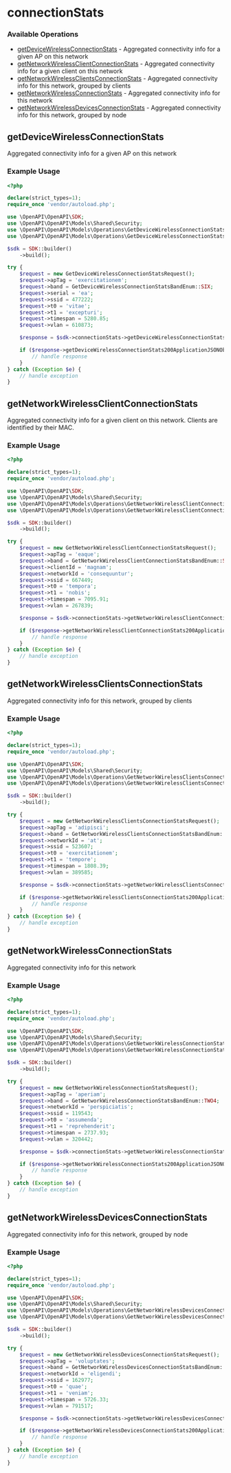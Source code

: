 # connectionStats

### Available Operations

* [getDeviceWirelessConnectionStats](#getdevicewirelessconnectionstats) - Aggregated connectivity info for a given AP on this network
* [getNetworkWirelessClientConnectionStats](#getnetworkwirelessclientconnectionstats) - Aggregated connectivity info for a given client on this network
* [getNetworkWirelessClientsConnectionStats](#getnetworkwirelessclientsconnectionstats) - Aggregated connectivity info for this network, grouped by clients
* [getNetworkWirelessConnectionStats](#getnetworkwirelessconnectionstats) - Aggregated connectivity info for this network
* [getNetworkWirelessDevicesConnectionStats](#getnetworkwirelessdevicesconnectionstats) - Aggregated connectivity info for this network, grouped by node

## getDeviceWirelessConnectionStats

Aggregated connectivity info for a given AP on this network

### Example Usage

```php
<?php

declare(strict_types=1);
require_once 'vendor/autoload.php';

use \OpenAPI\OpenAPI\SDK;
use \OpenAPI\OpenAPI\Models\Shared\Security;
use \OpenAPI\OpenAPI\Models\Operations\GetDeviceWirelessConnectionStatsRequest;
use \OpenAPI\OpenAPI\Models\Operations\GetDeviceWirelessConnectionStatsBandEnum;

$sdk = SDK::builder()
    ->build();

try {
    $request = new GetDeviceWirelessConnectionStatsRequest();
    $request->apTag = 'exercitationem';
    $request->band = GetDeviceWirelessConnectionStatsBandEnum::SIX;
    $request->serial = 'ea';
    $request->ssid = 477222;
    $request->t0 = 'vitae';
    $request->t1 = 'excepturi';
    $request->timespan = 5280.85;
    $request->vlan = 610873;

    $response = $sdk->connectionStats->getDeviceWirelessConnectionStats($request);

    if ($response->getDeviceWirelessConnectionStats200ApplicationJSONObject !== null) {
        // handle response
    }
} catch (Exception $e) {
    // handle exception
}
```

## getNetworkWirelessClientConnectionStats

Aggregated connectivity info for a given client on this network. Clients are identified by their MAC.

### Example Usage

```php
<?php

declare(strict_types=1);
require_once 'vendor/autoload.php';

use \OpenAPI\OpenAPI\SDK;
use \OpenAPI\OpenAPI\Models\Shared\Security;
use \OpenAPI\OpenAPI\Models\Operations\GetNetworkWirelessClientConnectionStatsRequest;
use \OpenAPI\OpenAPI\Models\Operations\GetNetworkWirelessClientConnectionStatsBandEnum;

$sdk = SDK::builder()
    ->build();

try {
    $request = new GetNetworkWirelessClientConnectionStatsRequest();
    $request->apTag = 'eaque';
    $request->band = GetNetworkWirelessClientConnectionStatsBandEnum::SIX;
    $request->clientId = 'magnam';
    $request->networkId = 'consequuntur';
    $request->ssid = 667449;
    $request->t0 = 'tempora';
    $request->t1 = 'nobis';
    $request->timespan = 7095.91;
    $request->vlan = 267839;

    $response = $sdk->connectionStats->getNetworkWirelessClientConnectionStats($request);

    if ($response->getNetworkWirelessClientConnectionStats200ApplicationJSONObject !== null) {
        // handle response
    }
} catch (Exception $e) {
    // handle exception
}
```

## getNetworkWirelessClientsConnectionStats

Aggregated connectivity info for this network, grouped by clients

### Example Usage

```php
<?php

declare(strict_types=1);
require_once 'vendor/autoload.php';

use \OpenAPI\OpenAPI\SDK;
use \OpenAPI\OpenAPI\Models\Shared\Security;
use \OpenAPI\OpenAPI\Models\Operations\GetNetworkWirelessClientsConnectionStatsRequest;
use \OpenAPI\OpenAPI\Models\Operations\GetNetworkWirelessClientsConnectionStatsBandEnum;

$sdk = SDK::builder()
    ->build();

try {
    $request = new GetNetworkWirelessClientsConnectionStatsRequest();
    $request->apTag = 'adipisci';
    $request->band = GetNetworkWirelessClientsConnectionStatsBandEnum::FIVE;
    $request->networkId = 'at';
    $request->ssid = 523607;
    $request->t0 = 'exercitationem';
    $request->t1 = 'tempore';
    $request->timespan = 1808.39;
    $request->vlan = 389585;

    $response = $sdk->connectionStats->getNetworkWirelessClientsConnectionStats($request);

    if ($response->getNetworkWirelessClientsConnectionStats200ApplicationJSONObjects !== null) {
        // handle response
    }
} catch (Exception $e) {
    // handle exception
}
```

## getNetworkWirelessConnectionStats

Aggregated connectivity info for this network

### Example Usage

```php
<?php

declare(strict_types=1);
require_once 'vendor/autoload.php';

use \OpenAPI\OpenAPI\SDK;
use \OpenAPI\OpenAPI\Models\Shared\Security;
use \OpenAPI\OpenAPI\Models\Operations\GetNetworkWirelessConnectionStatsRequest;
use \OpenAPI\OpenAPI\Models\Operations\GetNetworkWirelessConnectionStatsBandEnum;

$sdk = SDK::builder()
    ->build();

try {
    $request = new GetNetworkWirelessConnectionStatsRequest();
    $request->apTag = 'aperiam';
    $request->band = GetNetworkWirelessConnectionStatsBandEnum::TWO4;
    $request->networkId = 'perspiciatis';
    $request->ssid = 119543;
    $request->t0 = 'assumenda';
    $request->t1 = 'reprehenderit';
    $request->timespan = 2737.93;
    $request->vlan = 320442;

    $response = $sdk->connectionStats->getNetworkWirelessConnectionStats($request);

    if ($response->getNetworkWirelessConnectionStats200ApplicationJSONObject !== null) {
        // handle response
    }
} catch (Exception $e) {
    // handle exception
}
```

## getNetworkWirelessDevicesConnectionStats

Aggregated connectivity info for this network, grouped by node

### Example Usage

```php
<?php

declare(strict_types=1);
require_once 'vendor/autoload.php';

use \OpenAPI\OpenAPI\SDK;
use \OpenAPI\OpenAPI\Models\Shared\Security;
use \OpenAPI\OpenAPI\Models\Operations\GetNetworkWirelessDevicesConnectionStatsRequest;
use \OpenAPI\OpenAPI\Models\Operations\GetNetworkWirelessDevicesConnectionStatsBandEnum;

$sdk = SDK::builder()
    ->build();

try {
    $request = new GetNetworkWirelessDevicesConnectionStatsRequest();
    $request->apTag = 'voluptates';
    $request->band = GetNetworkWirelessDevicesConnectionStatsBandEnum::TWO4;
    $request->networkId = 'eligendi';
    $request->ssid = 162977;
    $request->t0 = 'quae';
    $request->t1 = 'veniam';
    $request->timespan = 5726.33;
    $request->vlan = 791517;

    $response = $sdk->connectionStats->getNetworkWirelessDevicesConnectionStats($request);

    if ($response->getNetworkWirelessDevicesConnectionStats200ApplicationJSONObjects !== null) {
        // handle response
    }
} catch (Exception $e) {
    // handle exception
}
```
